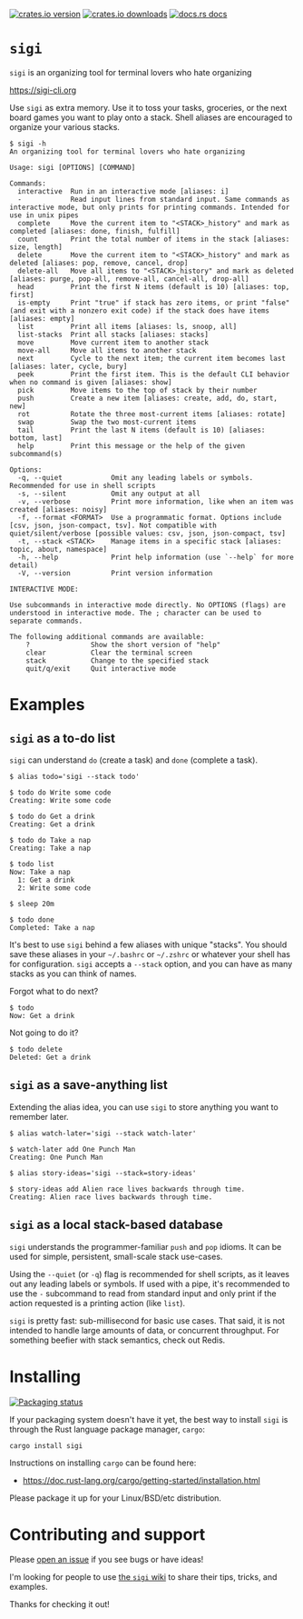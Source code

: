 [![crates.io version](https://img.shields.io/crates/v/sigi)](https://crates.io/crates/sigi)
[![crates.io downloads](https://img.shields.io/crates/d/sigi?label=crates.io%20downloads)](https://crates.io/crates/sigi)
[![docs.rs docs](https://docs.rs/mio/badge.svg)](https://docs.rs/sigi)

# `sigi`

`sigi` is an organizing tool for terminal lovers who hate organizing

https://sigi-cli.org

Use `sigi` as extra memory. Use it to toss your tasks, groceries, or the next
board games you want to play onto a stack. Shell aliases are encouraged to
organize your various stacks.

```
$ sigi -h
An organizing tool for terminal lovers who hate organizing

Usage: sigi [OPTIONS] [COMMAND]

Commands:
  interactive  Run in an interactive mode [aliases: i]
  -            Read input lines from standard input. Same commands as interactive mode, but only prints for printing commands. Intended for use in unix pipes
  complete     Move the current item to "<STACK>_history" and mark as completed [aliases: done, finish, fulfill]
  count        Print the total number of items in the stack [aliases: size, length]
  delete       Move the current item to "<STACK>_history" and mark as deleted [aliases: pop, remove, cancel, drop]
  delete-all   Move all items to "<STACK>_history" and mark as deleted [aliases: purge, pop-all, remove-all, cancel-all, drop-all]
  head         Print the first N items (default is 10) [aliases: top, first]
  is-empty     Print "true" if stack has zero items, or print "false" (and exit with a nonzero exit code) if the stack does have items [aliases: empty]
  list         Print all items [aliases: ls, snoop, all]
  list-stacks  Print all stacks [aliases: stacks]
  move         Move current item to another stack
  move-all     Move all items to another stack
  next         Cycle to the next item; the current item becomes last [aliases: later, cycle, bury]
  peek         Print the first item. This is the default CLI behavior when no command is given [aliases: show]
  pick         Move items to the top of stack by their number
  push         Create a new item [aliases: create, add, do, start, new]
  rot          Rotate the three most-current items [aliases: rotate]
  swap         Swap the two most-current items
  tail         Print the last N items (default is 10) [aliases: bottom, last]
  help         Print this message or the help of the given subcommand(s)

Options:
  -q, --quiet            Omit any leading labels or symbols. Recommended for use in shell scripts
  -s, --silent           Omit any output at all
  -v, --verbose          Print more information, like when an item was created [aliases: noisy]
  -f, --format <FORMAT>  Use a programmatic format. Options include [csv, json, json-compact, tsv]. Not compatible with quiet/silent/verbose [possible values: csv, json, json-compact, tsv]
  -t, --stack <STACK>    Manage items in a specific stack [aliases: topic, about, namespace]
  -h, --help             Print help information (use `--help` for more detail)
  -V, --version          Print version information

INTERACTIVE MODE:

Use subcommands in interactive mode directly. No OPTIONS (flags) are understood in interactive mode. The ; character can be used to separate commands.

The following additional commands are available:
    ?               Show the short version of "help"
    clear           Clear the terminal screen
    stack           Change to the specified stack
    quit/q/exit     Quit interactive mode
```

# Examples

## `sigi` as a to-do list

`sigi` can understand `do` (create a task) and `done` (complete a task).

```
$ alias todo='sigi --stack todo'

$ todo do Write some code
Creating: Write some code

$ todo do Get a drink
Creating: Get a drink

$ todo do Take a nap
Creating: Take a nap

$ todo list
Now: Take a nap
  1: Get a drink
  2: Write some code

$ sleep 20m

$ todo done
Completed: Take a nap
```

It's best to use `sigi` behind a few aliases with unique "stacks". You should
save these aliases in your `~/.bashrc` or `~/.zshrc` or whatever your shell has
for configuration. `sigi` accepts a `--stack` option, and you can have as many
stacks as you can think of names.

Forgot what to do next?

```
$ todo
Now: Get a drink
```

Not going to do it?

```
$ todo delete
Deleted: Get a drink
```

## `sigi` as a save-anything list

Extending the alias idea, you can use `sigi` to store anything you want to
remember later.

```
$ alias watch-later='sigi --stack watch-later'

$ watch-later add One Punch Man
Creating: One Punch Man
```

```
$ alias story-ideas='sigi --stack=story-ideas'

$ story-ideas add Alien race lives backwards through time.
Creating: Alien race lives backwards through time.
```

## `sigi` as a local stack-based database

`sigi` understands the programmer-familiar `push` and `pop` idioms. It can be
used for simple, persistent, small-scale stack use-cases.

Using the `--quiet` (or `-q`) flag is recommended for shell scripts, as it
leaves out any leading labels or symbols. If used with a pipe, it's recommended
to use the `-` subcommand to read from standard input and only print if the
action requested is a printing action (like `list`).

`sigi` is pretty fast: sub-millisecond for basic use cases. That said, it is
not intended to handle large amounts of data, or concurrent throughput. For
something beefier with stack semantics, check out Redis.

# Installing

[![Packaging status](https://repology.org/badge/vertical-allrepos/sigi.svg)](https://repology.org/project/sigi/versions)

If your packaging system doesn't have it yet, the best way to install `sigi` is
through the Rust language package manager, `cargo`:

```
cargo install sigi
```

Instructions on installing `cargo` can be found here:

- https://doc.rust-lang.org/cargo/getting-started/installation.html

Please package it up for your Linux/BSD/etc distribution.

# Contributing and support

Please [open an issue](https://github.com/sigi-cli/sigi/issues) if you see
bugs or have ideas!

I'm looking for people to use [the `sigi` wiki](https://github.com/sigi-cli/sigi/wiki)
to share their tips, tricks, and examples.

Thanks for checking it out!
